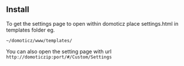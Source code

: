 ## Install
To get the settings page to open within domoticz place settings.html in templates folder eg.

```~/domoticz/www/templates/```

You can also open the setting page with url ```http://domoticzip:port/#/Custom/Settings```
